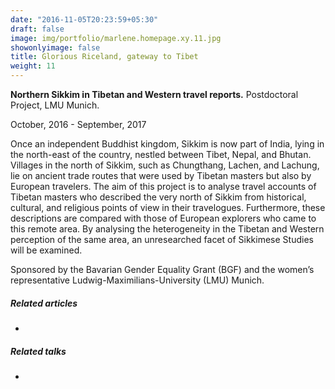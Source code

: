 ```yaml
---
date: "2016-11-05T20:23:59+05:30"
draft: false
image: img/portfolio/marlene.homepage.xy.11.jpg
showonlyimage: false
title: Glorious Riceland, gateway to Tibet
weight: 11
---
```


**Northern Sikkim in Tibetan and Western travel reports.** Postdoctoral Project, LMU Munich.
<!--more-->

October, 2016 - September, 2017

Once an independent Buddhist kingdom, Sikkim is now part of India, lying in the north-east of the country, nestled between Tibet, Nepal, and Bhutan. Villages in the north of Sikkim, such as Chungthang, Lachen, and Lachung, lie on ancient trade routes that were used by Tibetan masters but also by European travelers. The aim of this project is to analyse travel accounts of Tibetan masters who described the very north of Sikkim from historical, cultural, and religious points of view in their travelogues. Furthermore, these descriptions are compared with those of European explorers who came to this remote area. By analysing the heterogeneity in the Tibetan and Western perception of the same area, an unresearched facet of Sikkimese Studies will be examined.

Sponsored by the Bavarian Gender Equality Grant (BGF) and the women’s representative Ludwig-Maximilians-University (LMU) Munich.

##### Related articles

- 

##### Related talks

- 
